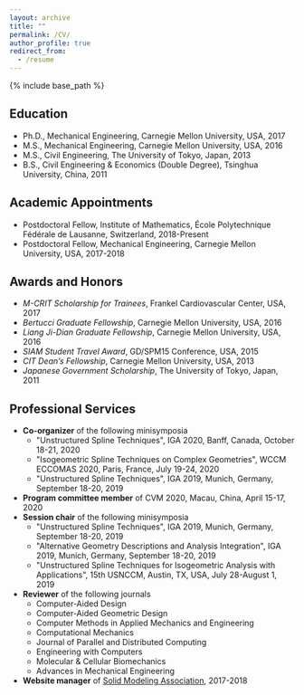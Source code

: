 ```yaml
---
layout: archive
title: ""
permalink: /CV/
author_profile: true
redirect_from:
  - /resume
---
```


{% include base_path %}

Education
---------
* Ph.D., Mechanical Engineering, Carnegie Mellon University, USA, 2017
* M.S., Mechanical Engineering, Carnegie Mellon University, USA, 2016
* M.S., Civil Engineering, The University of Tokyo, Japan, 2013
* B.S., Civil Engineering & Economics (Double Degree), Tsinghua University, China, 2011

Academic Appointments
---------------------
* Postdoctoral Fellow, Institute of Mathematics, École Polytechnique Fédérale de Lausanne, Switzerland, 2018-Present
* Postdoctoral Fellow, Mechanical Engineering, Carnegie Mellon University, USA, 2017-2018

Awards and Honors
-----------------
* _M-CRIT Scholarship for Trainees_, Frankel Cardiovascular Center, USA, 2017
* _Bertucci Graduate Fellowship_, Carnegie Mellon University, USA, 2016
* _Liang Ji-Dian Graduate Fellowship_, Carnegie Mellon University, USA, 2016
* _SIAM Student Travel Award_, GD/SPM15 Conference, USA, 2015
* _CIT Dean’s Fellowship_, Carnegie Mellon University, USA, 2013
* _Japanese Government Scholarship_, The University of Tokyo, Japan, 2011
  
Professional Services
---------------------
* __Co-organizer__ of the following minisymposia
  * "Unstructured Spline Techniques", IGA 2020, Banff, Canada, October 18-21, 2020
  * "Isogeometric Spline Techniques on Complex Geometries", WCCM ECCOMAS 2020, Paris, France, July 19-24, 2020
  * "Unstructured Spline Techniques", IGA 2019, Munich, Germany, September 18-20, 2019
* __Program committee member__ of CVM 2020, Macau, China, April 15-17, 2020
* __Session chair__ of the following minisymposia
  * "Unstructured Spline Techniques", IGA 2019, Munich, Germany, September 18-20, 2019
  * "Alternative Geometry Descriptions and Analysis Integration", IGA 2019, Munich, Germany, September 18-20, 2019
  * "Unstructured Spline Techniques for Isogeometric Analysis with Applications", 15th USNCCM, Austin, TX, USA, July 28-August 1, 2019 
* __Reviewer__ of the following journals
  * Computer-Aided Design
  * Computer-Aided Geometric Design
  * Computer Methods in Applied Mechanics and Engineering
  * Computational Mechanics
  * Journal of Parallel and Distributed Computing
  * Engineering with Computers
  * Molecular & Cellular Biomechanics
  * Advances in Mechanical Engineering
* __Website manager__ of [Solid Modeling Association](http://solidmodeling.org/), 2017-2018
